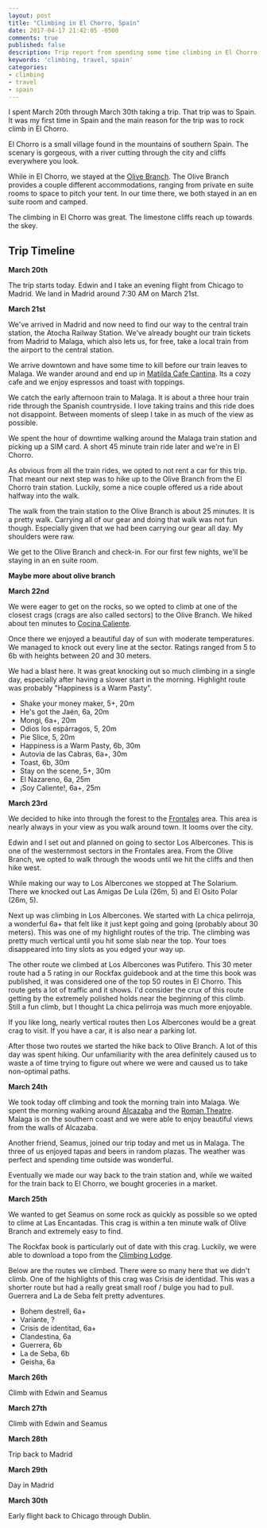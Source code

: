 ```yaml
---
layout: post
title: "Climbing in El Chorro, Spain"
date: 2017-04-17 21:42:05 -0500
comments: true
published: false
description: Trip report from spending some time climbing in El Chorro, Spain.
keywords: 'climbing, travel, spain'
categories: 
- climbing
- travel
- spain
---
```


I spent March 20th through March 30th taking a trip. That trip was to
Spain. It was my first time in Spain and the main reason for the trip
was to rock climb in El Chorro.

El Chorro is a small village found in the mountains of southern
Spain. The scenary is gorgeous, with a river cutting through the city
and cliffs everywhere you look.

While in El Chorro, we stayed at
the
[Olive Branch](http://www.olivebranchelchorro.co.uk/home.html). The
Olive Branch provides a couple different accommodations, ranging from
private en suite rooms to space to pitch your tent. In our time there,
we both stayed in an en suite room and camped.

The climbing in El Chorro was great. The limestone cliffs reach up
towards the skey.

## Trip Timeline

**March 20th**

The trip starts today. Edwin and I take an evening flight from Chicago to Madrid. We land in Madrid around 7:30 AM on March 21st.

**March 21st**

We've arrived in Madrid and now need to find our way to the central
train station, the Atocha Railway Station. We've already bought our
train tickets from Madrid to Malaga, which also lets us, for free,
take a local train from the airport to the central station.

We arrive downtown and have some time to kill before our train leaves
to Malaga. We wander around and end up
in
[Matilda Cafe Cantina](https://www.tripadvisor.es/Restaurant_Review-g187514-d6404685-Reviews-Matilda_Cafe_Cantina-Madrid.html). Its
a cozy cafe and we enjoy espressos and toast with toppings.

We catch the early afternoon train to Malaga. It is about a three hour
train ride through the Spanish countryside. I love taking trains and
this ride does not disappoint. Between moments of sleep I take in as
much of the view as possible.

We spent the hour of downtime walking around the Malaga train station
and picking up a SIM card. A short 45 minute train ride later and
we're in El Chorro.

As obvious from all the train rides, we opted to not rent a car for
this trip. That meant our next step was to hike up to the Olive Branch
from the El Chorro train station. Luckily, some a nice couple offered
us a ride about halfway into the walk.

The walk from the train station to the Olive Branch is about 25
minutes. It is a pretty walk. Carrying all of our gear and doing that
walk was not fun though. Especially given that we had been carrying
our gear all day. My shoulders were raw.

We get to the Olive Branch and check-in. For our first few nights,
we'll be staying in an en suite room.

**Maybe more about olive branch**

**March 22nd**

We were eager to get on the rocks, so we opted to climb at one of the
closest crags (crags are also called sectors) to the Olive Branch. We
hiked about ten minutes
to
[Cocina Caliente](https://elchorronewroutes.blogspot.com/2014/04/new-sector-cocina-caliente.html). 

Once there we enjoyed a beautiful day of sun with moderate
temperatures. We managed to knock out every line at the
sector. Ratings ranged from 5 to 6b with heights between 20 and 30
meters.

We had a blast here. It was great knocking out so much climbing in a
single day, especially after having a slower start in the
morning. Highlight route was probably "Happiness is a Warm Pasty".

- Shake your money maker, 5+, 20m
- He's got the Jaén, 6a, 20m
- Mongi, 6a+, 20m
- Odios los espárragos, 5, 20m
- Pie Slice, 5, 20m
- Happiness is a Warm Pasty, 6b, 30m
- Autovia de las Cabras, 6a+, 30m
- Toast, 6b, 30m
- Stay on the scene, 5+, 30m
- El Nazareno, 6a, 25m
- ¡Soy Caliente!, 6a+, 25m

**March 23rd**

We decided to hike into through the forest to
the
[Frontales](https://www.rockfax.com/databases/results_crag.html?id=504) area. This
area is nearly always in your view as you walk around town. It looms
over the city.

Edwin and I set out and planned on going to sector Los
Albercones. This is one of the westernmost sectors in the Frontales
area. From the Olive Branch, we opted to walk through the woods until
we hit the cliffs and then hike west.

While making our way to Los Albercones we stopped at The
Solarium. There we knocked out Las Amigas De Lula (26m, 5) and El
Osito Polar (26m, 5).

Next up was climbing in Los Albercones. We started with La chica
pelirroja, a wonderful 6a+ that felt like it just kept going and going
(probably about 30 meters). This was one of my highlight routes of the
trip. The climbing was pretty much vertical until you hit some slab
near the top. Your toes disappeared into tiny slots as you edged your
way up.

The other route we climbed at Los Albercones was Putifero. This 30
meter route had a 5 rating in our Rockfax guidebook and at the time
this book was published, it was considered one of the top 50 routes in
El Chorro. This route gets a lot of traffic and it shows. I'd consider
the crux of this route getting by the extremely polished holds near
the beginning of this climb. Still a fun climb, but I thought La chica
pelirroja was much more enjoyable.

If you like long, nearly vertical routes then Los Albercones would be
a great crag to visit. If you have a car, it is also near a parking
lot.

After those two routes we started the hike back to Olive Branch. A lot
of this day was spent hiking. Our unfamiliarity with the area
definitely caused us to waste a of time trying to figure out where we
were and caused us to take non-optimal paths.

**March 24th**

We took today off climbing and took the morning train into Malaga. We
spent the morning walking
around
[Alcazaba](http://www.malagaturismo.com/en/tourist-resources/detail/alcazaba/6) and
the
[Roman Theatre](http://www.malagaturismo.com/en/tourist-resources/detail/teatro-romano/413). Malaga
is on the southern coast and we were able to enjoy beautiful views
from the walls of Alcazaba.

Another friend, Seamus, joined our trip today and met us in
Malaga. The three of us enjoyed tapas and beers in random plazas. The
weather was perfect and spending time outside was wonderful.

Eventually we made our way back to the train station and, while we
waited for the train back to El Chorro, we bought groceries in a
market.

**March 25th**

We wanted to get Seamus on some rock as quickly as possible so we
opted to clime at Las Encantadas. This crag is within a ten minute
walk of Olive Branch and extremely easy to find.

The Rockfax book is particularly out of date with this crag. Luckily,
we were able to download a topo from
the
[Climbing Lodge](http://www.klettern-in-spanien.de/en/el-chorro/topo-download/).

Below are the routes we climbed. There were so many here that we
didn't climb. One of the highlights of this crag was Crisis de
identidad. This was a shorter route but had a really great small roof
/ bulge you had to pull. Guerrera and La de Seba felt pretty
adventures.

- Bohem destrell, 6a+
- Variante, ?
- Crisis de identitad, 6a+
- Clandestina, 6a
- Guerrera, 6b
- La de Seba, 6b
- Geisha, 6a

**March 26th**

Climb with Edwin and Seamus

**March 27th**

Climb with Edwin and Seamus

**March 28th**

Trip back to Madrid

**March 29th**

Day in Madrid

**March 30th**

Early flight back to Chicago through Dublin.


